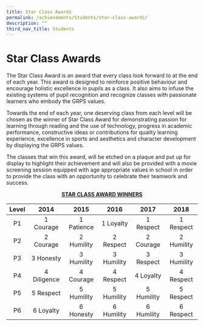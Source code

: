 ```yaml
---
title: Star Class Awards
permalink: /achievements/Students/star-class-awards/
description: ""
third_nav_title: Students
---
```

# Star Class Awards

The Star Class Award is an award that every class look forward to at the end of each year. This award is designed to reinforce positive behaviour and encourage holistic excellence in pupils as a class. It also aims to infuse the existing systems of pupil recognition and recognize classes with passionate learners who embody the GRPS values.  
  
Towards the end of each year, one deserving class from each level will be chosen as the winner of Star Class Award for demonstrating passion for learning through reading and the use of technology, progress in academic performance, constructive ideas or contributions for quality learning experience, excellence in sports and aesthetics and character development by displaying the GRPS values.  
  
The classes that win this award, will be etched on a plaque and put up for display to highlight their achievement and will also be provided with a movie screening session equipped with age appropriate values in school in order to provide the class with an opportunity to celebrate their teamwork and success.  

<p style="text-align: center;"><u><b>STAR CLASS AWARD WINNERS</b></u></p>

| Level | 2014        | 2015       | 2016       | 2017       | 2018       |
|:-------:|:-------------:|:------------:|:------------:|:------------:|:------------:|
| P1    | 1 Courage   | 1 Patience | 1 Loyalty  | 1 Respect  | 1 Respect  |
| P2    | 2 Courage   | 2 Humility | 2 Respect  | 2 Courage  | 2 Humility |
| P3    | 3 Honesty   | 3 Humility | 3 Humility | 3 Respect  | 3 Humility |
| P4    | 4 Diligence | 4 Courage  | 4 Respect  | 4 Loyalty  | 4 Respect  |
| P5    | 5 Respect   | 5 Humility | 5 Humility | 5 Humility | 5 Respect  |
| P6    | 6 Loyalty   | 6 Honesty  | 6 Humility | 6 Humility | 6 Respect  |
